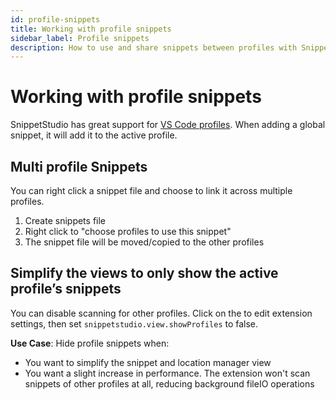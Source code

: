 ```yaml
---
id: profile-snippets
title: Working with profile snippets
sidebar_label: Profile snippets
description: How to use and share snippets between profiles with SnippetStudio and VS Code.
---
```


# Working with profile snippets

SnippetStudio has great support for [VS Code profiles](https://code.visualstudio.com/docs/configure/profiles). When adding a global snippet, it will add it to the active profile.

## Multi profile Snippets

You can right click a snippet file and choose to link <i className="codicon codicon-link"></i> it across multiple profiles.

1. Create snippets file
2. Right click to "choose profiles to use this snippet"
3. The snippet file will be moved/copied to the other profiles

## Simplify the views to only show the active profile’s snippets

You can disable scanning for other profiles. Click on the <i className="codicon codicon-gear"></i> to edit extension settings, then set `snippetstudio.view.showProfiles` to false.

**Use Case**: Hide profile snippets when:

- You want to simplify the snippet and location manager view
- You want a slight increase in performance. The extension won't scan snippets of other profiles at all, reducing background fileIO operations
